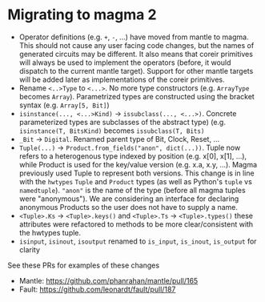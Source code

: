 # Migrating to magma 2

* Operator definitions (e.g. `+`, `-`, ...) have moved from mantle to magma.
  This should not cause any user facing code changes, but the names of
  generated circuits may be different.  It also means that coreir primitives
  will always be used to implement the operators (before, it would dispatch to
  the current mantle target).  Support for other mantle targets will be added
  later as implementations of the coreir primitives.
* Rename `<..>Type` to `<...>`. No more type constructors (e.g. `ArrayType`
  becomes `Array`).  Parametrized types are constructed using the bracket
  syntax (e.g. `Array[5, Bit]`)
* `isinstance(..., <...>Kind)`  -> `issubclass(..., <...>)`. Concrete
  parameterized types are subclasses of the abstract type) (e.g. `isinstance(T,
  BitsKind)` becomes `issubclass(T, Bits)`
* `_Bit` -> `Digital`. Renamed parent type of Bit, Clock, Reset, ...
* `Tuple(...)` -> `Product.from_fields("anon", dict(...))`. Tuple now refers to
  a heterogenous type indexed by position (e.g. x[0], x[1], ...), while Product
  is used for the key/value version (e.g. x.a, x.y, ...).  Magma previously
  used Tuple to represent both versions.  This change is in line with the
  `hwtypes` `Tuple` and `Product` types (as well as Python's `tuple` vs
  `namedtuple`). `"anon"` is the name of the type (before all magma tuples
  were "anonymous").  We are considering an interface for declaring
  anonymous Products so the user does not have to supply a name.
* `<Tuple>.Ks` -> `<Tuple>.keys()` and `<Tuple>.Ts` -> `<Tuple>.types()` these
  attributes were refactored to methods to be more clear/consistent with the
  hwtypes tuple.
* `isinput`, `isinout`, `isoutput` renamed to `is_input`, `is_inout`,
  `is_output` for clarity


See these PRs for examples of these changes
* Mantle: https://github.com/phanrahan/mantle/pull/165
* Fault: https://github.com/leonardt/fault/pull/187
